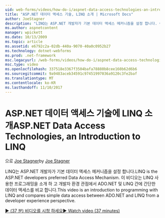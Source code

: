 ```yaml
---
uid: web-forms/videos/how-do-i/aspnet-data-access-technologies-an-introduction-to-linq
title: "ASP.NET 데이터 액세스 기술, LINQ 소개 | Microsoft Docs"
author: JoeStagner
description: "LINQ는 ASP.NET 개발자가 기본 데이터 액세스 메커니즘을 설정 합니다. 이 비디오는 LINQ 사용한 프로그래밍을 소개 하 고 간단한 데이터 액세스 사이의 비교 중..."
ms.author: aspnetcontent
manager: wpickett
ms.date: 10/13/2009
ms.topic: article
ms.assetid: e6792c2a-02db-440a-9070-40a0c0952b27
ms.technology: dotnet-webforms
ms.prod: .net-framework
msc.legacyurl: /web-forms/videos/how-do-i/aspnet-data-access-technologies-an-introduction-to-linq
msc.type: video
ms.openlocfilehash: 337518e3367f3504bafa78880b8cee160b62d6b6
ms.sourcegitcommit: 9a9483aceb34591c97451997036a9120c3fe2baf
ms.translationtype: MT
ms.contentlocale: ko-KR
ms.lasthandoff: 11/10/2017
---
```

<a name="aspnet-data-access-technologies-an-introduction-to-linq"></a><span data-ttu-id="96ab2-104">ASP.NET 데이터 액세스 기술에 LINQ 소개</span><span class="sxs-lookup"><span data-stu-id="96ab2-104">ASP.NET Data Access Technologies, an Introduction to LINQ</span></span>
====================
<span data-ttu-id="96ab2-105">으로 [Joe Stagner](https://github.com/JoeStagner)</span><span class="sxs-lookup"><span data-stu-id="96ab2-105">by [Joe Stagner](https://github.com/JoeStagner)</span></span>

<span data-ttu-id="96ab2-106">LINQ는 ASP.NET 개발자가 기본 데이터 액세스 메커니즘을 설정 합니다.</span><span class="sxs-lookup"><span data-stu-id="96ab2-106">LINQ is the ASP.NET developers preferred Data Access Mechanism.</span></span> <span data-ttu-id="96ab2-107">이 비디오는 LINQ 사용한 프로그래밍을 소개 하 고 개발자 환경 관점에서 ADO.NET 및 LINQ 간에 간단한 데이터 액세스를 비교 합니다.</span><span class="sxs-lookup"><span data-stu-id="96ab2-107">This video is an introduction to programming with LINQ and compares simple data access between ADO.NET and LINQ from a developer experience perspective.</span></span>

[<span data-ttu-id="96ab2-108">&#9654; (37 분) 비디오를 시청 하세요</span><span class="sxs-lookup"><span data-stu-id="96ab2-108">&#9654; Watch video (37 minutes)</span></span>](https://channel9.msdn.com/Blogs/ASP-NET-Site-Videos/aspnet-data-access-technologies-an-introduction-to-linq)

